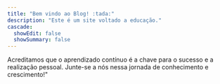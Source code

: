 ```yaml
---
title: "Bem vindo ao Blog! :tada:"
description: "Este é um site voltado a educação."
cascade:
  showEdit: false
  showSummary: false
---
```


<!-- {{< lead >}}
Transformando o futuro através da educação.
{{< /lead >}} -->
Acreditamos que o aprendizado contínuo é a chave para o sucesso e a realização pessoal. Junte-se a nós nessa jornada de conhecimento e crescimento!"

<!-- <div class="flex px-4 py-2 mb-8 text-base rounded-md bg-primary-100 dark:bg-primary-900">
  <span class="flex items-center pe-3 text-primary-400">
    {{< icon "triangle-exclamation" >}}
  </span>
  <span class="flex items-center justify-between grow dark:text-neutral-300">
    <span class="prose dark:prose-invert">This is a demo of the <code id="layout">page</code> layout.</span>
    <button
      id="switch-layout-button"
      class="px-4 !text-neutral !no-underline rounded-md bg-primary-600 hover:!bg-primary-500 dark:bg-primary-800 dark:hover:!bg-primary-700"
    >
      Switch layout &orarr;
    </button>
  </span>
</div> -->

<!-- {{< figure src="festivities.svg" class="m-auto mt-6 max-w-prose" >}} -->

<!-- Explore the [sample pages]({{< ref "samples" >}}) to get a feel for what Congo can do. If you like what you see, check out the project on [Github](https://github.com/jpanther/congo) or read the [Installation guide]({{< ref "docs/installation" >}}) to get started. -->
